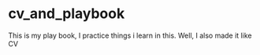 # cv_and_playbook
This is my play book, I practice things i learn in this. Well, I also made it like CV
